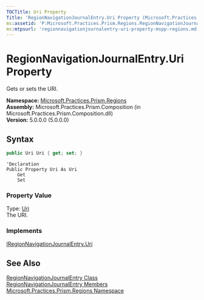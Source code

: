 ```yaml
---
TOCTitle: Uri Property
Title: 'RegionNavigationJournalEntry.Uri Property (Microsoft.Practices.Prism.Regions)'
ms:assetid: 'P:Microsoft.Practices.Prism.Regions.RegionNavigationJournalEntry.Uri'
ms:mtpsurl: 'regionnavigationjournalentry-uri-property-mspp-regions.md'
---
```


# RegionNavigationJournalEntry.Uri Property

Gets or sets the URI.

**Namespace:** [Microsoft.Practices.Prism.Regions](/patterns-practices/reference/mspp-regions-namespace)  
**Assembly:** Microsoft.Practices.Prism.Composition (in Microsoft.Practices.Prism.Composition.dll)  
**Version:** 5.0.0.0 (5.0.0.0)

## Syntax

```C#
public Uri Uri { get; set; }
```
```VB
'Declaration
Public Property Uri As Uri
	Get
	Set
```

### Property Value

Type: [Uri](http://msdn.microsoft.com/en-us/library/txt7706a)  
The URI. 
 
### Implements

[IRegionNavigationJournalEntry.Uri](/patterns-practices/reference/iregionnavigationjournalentry-uri-property-mspp-regions)

## See Also

[RegionNavigationJournalEntry Class](/patterns-practices/reference/regionnavigationjournalentry-class-mspp-regions)  
[RegionNavigationJournalEntry Members](/patterns-practices/reference/regionnavigationjournalentry-members-mspp-regions)  
[Microsoft.Practices.Prism.Regions Namespace](/patterns-practices/reference/mspp-regions-namespace)  
